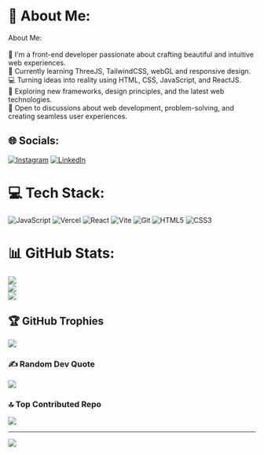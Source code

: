 # 💫 About Me:
 About Me:<br><br>    🌟 I'm a front-end developer passionate about crafting beautiful and intuitive web experiences.<br>    🌱 Currently learning ThreeJS, TailwindCSS, webGL and responsive design.<br>    💻 Turning ideas into reality using HTML, CSS, JavaScript, and ReactJS.<br>    🚀 Exploring new frameworks, design principles, and the latest web technologies.<br>    💬 Open to discussions about web development, problem-solving, and creating seamless user experiences.<br>


## 🌐 Socials:
[![Instagram](https://img.shields.io/badge/Instagram-%23E4405F.svg?logo=Instagram&logoColor=white)](https://instagram.com/kobbythedev) [![LinkedIn](https://img.shields.io/badge/LinkedIn-%230077B5.svg?logo=linkedin&logoColor=white)](https://www.linkedin.com/in/ebenezer-kobby-tio/) 

# 💻 Tech Stack:
![JavaScript](https://img.shields.io/badge/javascript-%23323330.svg?style=for-the-badge&logo=javascript&logoColor=%23F7DF1E) ![Vercel](https://img.shields.io/badge/vercel-%23000000.svg?style=for-the-badge&logo=vercel&logoColor=white) ![React](https://img.shields.io/badge/react-%2320232a.svg?style=for-the-badge&logo=react&logoColor=%2361DAFB) ![Vite](https://img.shields.io/badge/vite-%23646CFF.svg?style=for-the-badge&logo=vite&logoColor=white) ![Git](https://img.shields.io/badge/git-%23F05033.svg?style=for-the-badge&logo=git&logoColor=white) ![HTML5](https://img.shields.io/badge/html5-%23E34F26.svg?style=for-the-badge&logo=html5&logoColor=white) ![CSS3](https://img.shields.io/badge/css3-%231572B6.svg?style=for-the-badge&logo=css3&logoColor=white)
# 📊 GitHub Stats:
![](https://github-readme-stats.vercel.app/api?username=drksknnedpapi&theme=dark&hide_border=false&include_all_commits=true&count_private=true)<br/>
![](https://github-readme-streak-stats.herokuapp.com/?user=drksknnedpapi&theme=dark&hide_border=false)<br/>
![](https://github-readme-stats.vercel.app/api/top-langs/?username=drksknnedpapi&theme=dark&hide_border=false&include_all_commits=true&count_private=true&layout=compact)

## 🏆 GitHub Trophies
![](https://github-profile-trophy.vercel.app/?username=drksknnedpapi&theme=synthwave&no-frame=false&no-bg=true&margin-w=4)

### ✍️ Random Dev Quote
![](https://quotes-github-readme.vercel.app/api?type=horizontal&theme=radical)

### 🔝 Top Contributed Repo
![](https://github-contributor-stats.vercel.app/api?username=drksknnedpapi&limit=5&theme=dark&combine_all_yearly_contributions=true)

---
[![](https://visitcount.itsvg.in/api?id=drksknnedpapi&icon=2&color=0)](https://visitcount.itsvg.in)

<!-- Proudly created with GPRM ( https://gprm.itsvg.in ) -->
